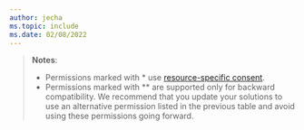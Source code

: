 ```yaml
---
author: jecha
ms.topic: include
ms.date: 02/08/2022
---
```


<!-- markdownlint-disable MD041-->


> **Notes**:
> - Permissions marked with * use [resource-specific consent](/microsoftteams/platform/graph-api/rsc/resource-specific-consent).
> - Permissions marked with ** are supported only for backward compatibility. We recommend that you update your solutions to use an alternative permission listed in the previous table and avoid using these permissions going forward.
